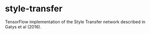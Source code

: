 # style-transfer
TensorFlow implementation of the Style Transfer network described in Gatys et al (2016).
